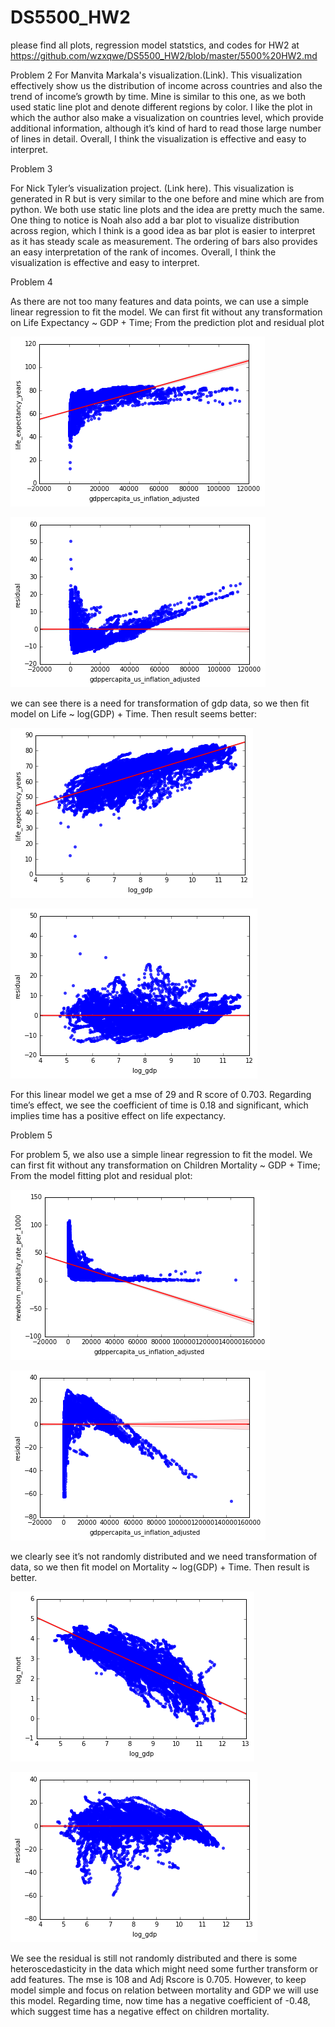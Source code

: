 # DS5500_HW2
please find all plots, regression model statstics, and codes for HW2 at https://github.com/wzxqwe/DS5500_HW2/blob/master/5500%20HW2.md

Problem 2
For Manvita Markala's visualization.(Link). This visualization effectively show us the distribution of income across countries and also the trend of income’s growth by time. Mine is similar to this one, as we both used static line plot and denote different regions by color. I like the plot in which the author also make a visualization on countries level, which provide additional information, although it’s kind of hard to read those large number of lines in detail. Overall, I think the visualization is effective and easy to interpret.

Problem 3

For Nick Tyler’s visualization project. (Link here). This visualization is generated in R but is very similar to the one before and mine which are from python. We both use static line plots and the idea are pretty much the same. One thing to notice is Noah also add a bar plot to visualize distribution across region, which I think is a good idea as bar plot is easier to interpret as it has steady scale as measurement. The ordering of bars also provides an easy interpretation of the rank of incomes. Overall, I think the visualization is effective and easy to interpret.

Problem 4

As there are not too many features and data points, we can use a simple linear regression to fit the model. We can first fit without any transformation on Life Expectancy ~ GDP + Time; From the prediction plot and residual plot 

![alt text](https://github.com/wzxqwe/DS5500_HW2/blob/master/output_10_1.png)

![alt text](https://github.com/wzxqwe/DS5500_HW2/blob/master/output_11_1.png)

we can see there is a need for transformation of gdp data, so we then fit model on Life ~ log(GDP) + Time. Then result seems better:

![alt text](https://github.com/wzxqwe/DS5500_HW2/blob/master/output_12_1.png)

![alt text](https://github.com/wzxqwe/DS5500_HW2/blob/master/output_13_1.png)

For this linear model we get a mse of 29 and R score of 0.703.
Regarding time’s effect, we see the coefficient of time is 0.18 and significant, which implies time has a positive effect on life expectancy.



Problem 5

For problem 5, we also use a simple linear regression to fit the model. We can first fit without any transformation on Children Mortality ~ GDP + Time; 
From the model fitting plot and residual plot:

![alt text](https://github.com/wzxqwe/DS5500_HW2/blob/master/output_18_1.png)

![alt text](https://github.com/wzxqwe/DS5500_HW2/blob/master/output_19_1.png)

we clearly see it’s not randomly distributed and we need transformation of data, so we then fit model on Mortality ~ log(GDP) + Time. Then result is better.

![alt text](https://github.com/wzxqwe/DS5500_HW2/blob/master/output_25_1.png)

![alt text](https://github.com/wzxqwe/DS5500_HW2/blob/master/output_26_1.png)

We see the residual is still not randomly distributed and there is some heteroscedasticity in the data which might need some further transform or add features. The mse is 108 and Adj Rscore is 0.705. However, to keep model simple and focus on relation between mortality and GDP we will use this model. Regarding time, now time has a negative coefficient of -0.48, which suggest time has a negative effect on children mortality.
